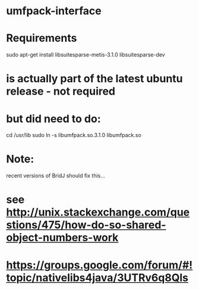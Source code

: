 # umfpack-interface

# Requirements

sudo apt-get install libsuitesparse-metis-3.1.0 libsuitesparse-dev
# is actually part of the latest ubuntu release - not required
# but did need to do:
cd /usr/lib
sudo ln -s libumfpack.so.3.1.0 libumfpack.so

# Note:
recent versions of BridJ should fix this...
# see http://unix.stackexchange.com/questions/475/how-do-so-shared-object-numbers-work
# https://groups.google.com/forum/#!topic/nativelibs4java/3UTRv6q8Qls
